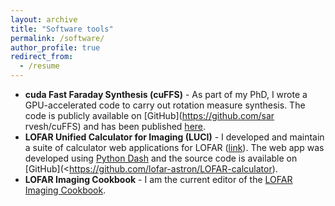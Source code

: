 ```yaml
---
layout: archive
title: "Software tools"
permalink: /software/
author_profile: true
redirect_from:
  - /resume
---
```


+ **cuda Fast Faraday Synthesis (cuFFS)** - As part of my PhD, I wrote a GPU-accelerated code to carry out rotation measure synthesis. The code is publicly available on [GitHub](https://github.com/sar
rvesh/cuFFS) and has been published [here](https://ui.adsabs.harvard.edu/abs/2018A%26C....25..205S/abstract).
+ **LOFAR Unified Calculator for Imaging (LUCI)** - I developed and maintain a suite of calculator web applications for LOFAR ([link](https://support.astron.nl/luci/)). The web app was developed using [Python Dash](https://plotly.com/dash/) and the source code is available on [GitHub](<https://github.com/lofar-astron/LOFAR-calculator). 
+ **LOFAR Imaging Cookbook** - I am the current editor of the [LOFAR Imaging Cookbook](https://support.astron.nl/LOFARImagingCookbook/).
